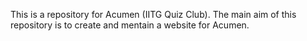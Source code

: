 This is a repository for Acumen (IITG Quiz Club).
The main aim of this repository is to create and mentain a website for Acumen.
